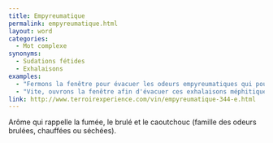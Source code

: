 ```yaml
---
title: Empyreumatique
permalink: empyreumatique.html
layout: word
categories:
  - Mot complexe
synonyms:
  - Sudations fétides
  - Exhalaisons
examples:
  - "Fermons la fenêtre pour évacuer les odeurs empyreumatiques qui pourraient se dégager d'ici 5 minutes."
  - "Vite, ouvrons la fenêtre afin d'évacuer ces exhalaisons méphitiques et empyreumatiques !"
link: http://www.terroirexperience.com/vin/empyreumatique-344-e.html
---
```


Arôme qui rappelle la fumée, le brulé et le caoutchouc (famille des odeurs brulées, chauffées ou séchées).

